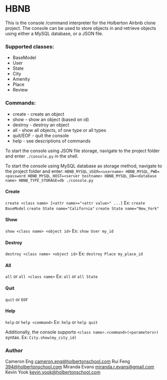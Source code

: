 # HBNB

This is the console /command interpreter for the Holberton Airbnb clone project. The console can be used to store objects in and retrieve objects using either a MySQL database, or a JSON file.

### Supported classes:
* BaseModel
* User
* State
* City
* Amenity
* Place
* Review

### Commands:
* create - create an object
* show - show an object (based on id)
* destroy - destroy an object
* all - show all objects, of one type or all types
* quit/EOF - quit the console
* help - see descriptions of commands

To start the console using JSON file storage, navigate to the project folder and enter `./console.py` in the shell.

To start the console using MySQL database as storage method, navigate to the project folder and enter:
`HBNB_MYSQL_USER=<username> HBNB_MYSQL_PWD=<password HBNB_MYSQL_HOST=<server hostname> HBNB_MYSQL_DB=<database name> HBNB_TYPE_STORAGE=db ./console.py`

#### Create
`create <class name> [<attr name>="<attr value>" ...]`
Ex:
`create BaseModel`
`create State name="California"`
`create State name="New_York"`

#### Show
`show <class name> <object id>`
Ex:
`show User my_id`

#### Destroy
`destroy <class name> <object id>`
Ex:
`destroy Place my_place_id`

#### All
`all` or `all <class name>`
Ex:
`all` or `all State`

#### Quit
`quit` or `EOF`

#### Help
`help` or `help <command>`
Ex:
`help` or `help quit`

Additionally, the console supports `<class name>.<command>(<parameters>)` syntax.
Ex:
`City.show(my_city_id)`

### Author
Cameron Eng <cameron.eng@holbertonschool.com>
Rui Feng <394@holbertonschool.com>
Miranda Evans <miranda.r.evans@gmail.com>
Kevin Yook <kevin.yook@holbertonschool.com>

